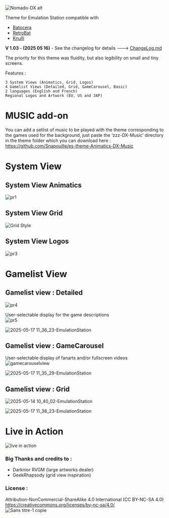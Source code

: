 ![Nomado-DX alt](https://github.com/user-attachments/assets/46aaa145-2fbc-471c-b37a-f99d24054380)


Theme for Emulation Station compatible with
- [Batocera](https://batocera.org/)
- [RetroBat](https://www.retrobat.org/)
- [Knulli](https://knulli.org/)

**V 1.03 - (2025 05 16)** - See the changelog for details ---> [ChangeLog.md](/ChangeLog.md)

The priority for this theme was fluidity, but also legibility on small and tiny screens.

Features :

    3 System Views (Animatics, Grid, Logos)
    4 Gamelist Views (Detailed, Grid, GameCarousel, Basic)
    2 languages (English and French)
    Regional Logos and Artwork (EU, US and JAP)
	

# MUSIC add-on
You can add a setlist of music to be played with the theme corresponding to the games used for the background, just paste the ‘zzz-DX-Music’ directory in the theme folder which you can download here : 
https://github.com/Snapouille/es-theme-Animatics-DX-Music

# System View

## System View Animatics
![pr1](https://github.com/user-attachments/assets/32723bf6-55dd-4a1c-91dd-5d51b15de7b3)


## System View Grid
![Grid Style](https://github.com/user-attachments/assets/0453b2bb-80a1-4d7d-9852-842f2e9bfd86)


## System View Logos
![pr3](https://github.com/user-attachments/assets/001b0e43-350d-45b3-8adc-6de62b336cc6)



# Gamelist View

## Gamelist view : Detailed
![pr4](https://github.com/user-attachments/assets/332ecb60-0c05-45d2-91fe-c7a90060d63a)  
  
User-selectable display for the game descriptions  
![pr5](https://github.com/user-attachments/assets/e81ca17b-a8d0-40c8-8dd8-9209c0cb0c6a)
  
![2025-05-17 11_36_23-EmulationStation](https://github.com/user-attachments/assets/fb3f69c7-544a-41ba-a4ab-10d5f1a9f5d0)
  
  
## Gamelist view : GameCarousel
User-selectable display of fanarts and/or fullscreen videos
![gamecarouselview](https://github.com/user-attachments/assets/c64f4a96-69d1-4813-b2f6-3e23d71fef5e)
  
![2025-05-17 11_35_29-EmulationStation](https://github.com/user-attachments/assets/ee691a67-c323-45da-bc86-4ceddb72c423)
  

## Gamelist view : Grid
![2025-05-14 10_40_02-EmulationStation](https://github.com/user-attachments/assets/cc38fe47-e7ec-47a1-be54-bca0472cb806)
  
![2025-05-17 11_38_23-EmulationStation](https://github.com/user-attachments/assets/ed43bfd7-fd4a-401d-a869-d66970db113c)
  
  
# Live in Action
![live in action](https://github.com/user-attachments/assets/e691bc98-a8a1-44a2-8182-e135519fbae4)
  
  

### Big Thanks and credits to :
- Darknior RVGM (large artworks dealer)
- GeekRhapsody (grid view inspiration)
  
  
### License :
Attribution-NonCommercial-ShareAlike 4.0 International (CC BY-NC-SA 4.0)  
https://creativecommons.org/licenses/by-nc-sa/4.0/  
![Sans titre-1 copie](https://github.com/user-attachments/assets/ab143e49-9fb6-4d75-a7ad-b97928454c27)
